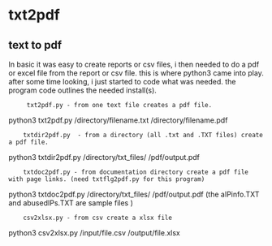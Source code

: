 # txt2pdf
text to pdf
-
In basic it was easy to create reports or csv files, i then needed to do a pdf or excel file from the report or csv file.
this is where python3 came into play. after some time looking, i just started to code what was needed.
the program code outlines the needed install(s).

         txt2pdf.py - from one text file creates a pdf file.
python3 txt2pdf.py /directory/filename.txt  /directory/filename.pdf

        txtdir2pdf.py  - from a directory (all .txt and .TXT files) create a pdf file.
python3 txtdir2pdf.py /directory/txt_files/ /pdf/output.pdf

        txtdoc2pdf.py - from documentation directory create a pdf file with page links. (need txtflg2pdf.py for this program)
python3 txtdoc2pdf.py /directory/txt_files/ /pdf/output.pdf
          (the aIPinfo.TXT and abusedIPs.TXT are sample files )

        csv2xlsx.py - from csv create a xlsx file  
python3 csv2xlsx.py /input/file.csv /output/file.xlsx

